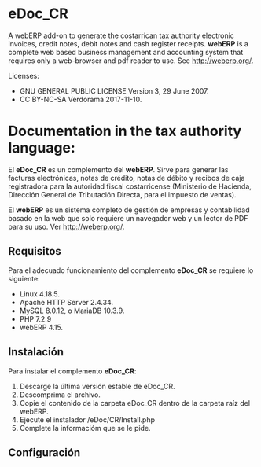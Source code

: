 # eDoc_CR
A webERP add-on to generate the costarrican tax authority electronic invoices, credit notes, debit notes and cash register receipts. **webERP** is a complete web based business management and accounting system that requires only a web-browser and pdf reader to use. See http://weberp.org/.

Licenses:
* GNU GENERAL PUBLIC LICENSE Version 3, 29 June 2007.
* CC BY-NC-SA Verdorama 2017-11-10.

# Documentation in the tax authority language:

El **eDoc_CR** es un complemento del **webERP**. Sirve para generar las facturas electrónicas, notas de crédito, notas de débito y recibos de caja registradora para la autoridad fiscal costarricense (Ministerio de Hacienda, Dirección  General de  Tributación  Directa, para el impuesto de ventas).

El **webERP** es un sistema completo de gestión de empresas y contabilidad basado en la web que solo requiere un navegador web y un lector de PDF para su uso. Ver http://weberp.org/.

## Requisitos
Para el adecuado funcionamiento del complemento **eDoc_CR** se requiere lo siguiente:
* Linux 4.18.5.
* Apache HTTP Server 2.4.34.
* MySQL 8.0.12, o MariaDB 10.3.9.
* PHP 7.2.9
* webERP 4.15.

## Instalación
Para instalar el complemento **eDoc_CR**:
1. Descarge la última versión estable de eDoc_CR.
1. Descomprima el archivo.
1. Copie el contenido de la carpeta eDoc_CR dentro de la carpeta raíz del webERP.
1. Ejecute el instalador /eDoc/CR/Install.php
1. Complete la informacióm que se le pide.

## Configuración



